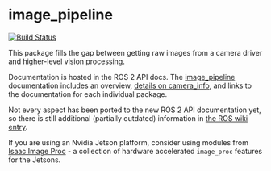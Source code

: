 image_pipeline
==============

[![Build Status](https://build.ros2.org/buildStatus/icon?job=Rdev__image_pipeline__ubuntu_jammy_amd64)](https://build.ros2.org/job/Rdev__image_pipeline__ubuntu_jammy_amd64/)

This package fills the gap between getting raw images from a camera driver and higher-level vision processing.

Documentation is hosted in the ROS 2 API docs.
The [image_pipeline](http://docs.ros.org/en/rolling/p/image_pipeline/)
documentation includes an overview,
[details on camera_info](http://docs.ros.org/en/rolling/p/image_pipeline/camera_info.html),
and links to the documentation for each individual package.

Not every aspect has been ported to the new ROS 2 API documentation yet, so
there is still additional (partially outdated) information
in [the ROS wiki entry](http://wiki.ros.org/image_pipeline).

If you are using an Nvidia Jetson platform, consider using modules from [Isaac Image Proc](https://github.com/NVIDIA-ISAAC-ROS/isaac_ros_image_pipeline) - a collection of hardware accelerated `image_proc` features for the Jetsons.
